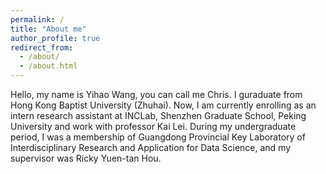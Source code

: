 ```yaml
---
permalink: /
title: "About me"
author_profile: true
redirect_from: 
  - /about/
  - /about.html
---
```


Hello, my name is Yihao Wang, you can call me Chris. I guraduate from Hong Kong Baptist University (Zhuhai). Now, I am currently enrolling as an intern research assistant at INCLab, Shenzhen Graduate School, Peking University and work with professor Kai Lei. During my undergraduate period, I was a membership of Guangdong Provincial Key Laboratory of Interdisciplinary Research and Application for Data Science, and my supervisor was Ricky Yuen-tan Hou.
